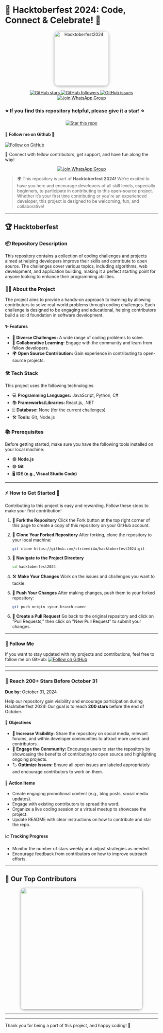 

# 🎉 Hacktoberfest 2024: Code, Connect & Celebrate! 🚀

<p align="center">
   <img src="https://github.com/user-attachments/assets/e1f0f8b0-146f-4c0b-9ee0-51cc9f0c99b4" alt="Hacktoberfest2024" width="180" style="border-radius: 16px; box-shadow: 0 2px 8px #aaa;"/>
</p>

<p align="center">
   <a href="https://github.com/strivedi4u/Hacktoberfest2024" target="_blank">
      <img src="https://img.shields.io/github/stars/strivedi4u/Hacktoberfest2024?style=social" alt="GitHub stars"/>
   </a>
   <a href="https://github.com/strivedi4u?tab=followers" target="_blank">
      <img src="https://img.shields.io/github/followers/strivedi4u?label=Follow&style=social" alt="GitHub followers"/>
   </a>
   <a href="https://github.com/strivedi4u/Hacktoberfest2024/issues" target="_blank">
      <img src="https://img.shields.io/github/issues/strivedi4u/Hacktoberfest2024?color=blue" alt="GitHub issues"/>
   </a>
   <a href="https://chat.whatsapp.com/JP5uGuNAS0f6ShuuanPh7E" target="_blank">
      <img src="https://img.shields.io/badge/Join%20WhatsApp%20Group-25D366?logo=whatsapp&logoColor=white&style=for-the-badge" alt="Join WhatsApp Group"/>
   </a>
</p>




### ⭐ If you find this repository helpful, please give it a star! ⭐

<p align="center">
   <a href="https://github.com/strivedi4u/Hacktoberfest2024/stargazers">
      <img src="https://img.shields.io/github/stars/strivedi4u/Hacktoberfest2024?style=social" alt="Star this repo"/>
   </a>
</p>



#### 🎯 Follow me on Github 🎯
<a href="https://github.com/strivedi4u?tab=followers">
   <img src="https://img.shields.io/github/followers/strivedi4u?label=Follow&style=social" alt="Follow on GitHub"/>
</a>



🎯 Connect with fellow contributors, get support, and have fun along the way!

<p align="center">
   <a href="https://chat.whatsapp.com/JP5uGuNAS0f6ShuuanPh7E" target="_blank">
      <img src="https://img.shields.io/badge/Join%20WhatsApp%20Group-25D366?logo=whatsapp&logoColor=white&style=for-the-badge" alt="Join WhatsApp Group"/>
   </a>
</p>







> 🌍 This repository is part of **Hacktoberfest 2024!**
> We’re excited to have you here and encourage developers of all skill levels, especially beginners, to participate in contributing to this open-source project. Whether it’s your first time contributing or you're an experienced developer, this project is designed to be welcoming, fun, and collaborative!



---

## 🏆 Hacktoberfest


### 📦 Repository Description
This repository contains a collection of coding challenges and projects aimed at helping developers improve their skills and contribute to open source. The challenges cover various topics, including algorithms, web development, and application building, making it a perfect starting point for anyone looking to enhance their programming abilities. 



### 🧑‍💻 About the Project
The project aims to provide a hands-on approach to learning by allowing contributors to solve real-world problems through coding challenges. Each challenge is designed to be engaging and educational, helping contributors build a solid foundation in software development.



#### ✨ Features
- 🧩 **Diverse Challenges:** A wide range of coding problems to solve.
- 🤝 **Collaborative Learning:** Engage with the community and learn from fellow developers.
- 🌍 **Open Source Contribution:** Gain experience in contributing to open-source projects.



### 🛠️ Tech Stack
This project uses the following technologies:

- 💻 **Programming Languages:** JavaScript, Python, C#
- 📚 **Frameworks/Libraries:** React.js, .NET
- 🗄️ **Database:** None (for the current challenges)
- 🛠️ **Tools:** Git, Node.js



### 📚 Prerequisites
Before getting started, make sure you have the following tools installed on your local machine:

- 🟢 **Node.js**
- 🟣 **Git**
- 🖥️ **IDE (e.g., Visual Studio Code)**



---

### ⚡ How to Get Started 🚀
Contributing to this project is easy and rewarding. Follow these steps to make your first contribution!



1. 🍴 **Fork the Repository**
   Click the Fork button at the top right corner of this page to create a copy of this repository on your GitHub account.

2. 📂 **Clone Your Forked Repository**
   After forking, clone the repository to your local machine:
   ```bash
   git clone https://github.com/strivedi4u/hacktoberfest2024.git
   ```

3. 📁 **Navigate to the Project Directory**
   ```bash
   cd hacktoberfest2024
   ```

4. 🛠️ **Make Your Changes**
   Work on the issues and challenges you want to tackle.

5. 🚀 **Push Your Changes**
   After making changes, push them to your forked repository:
   ```bash
   git push origin <your-branch-name>
   ```

6. 🔀 **Create a Pull Request**
   Go back to the original repository and click on "Pull Requests," then click on "New Pull Request" to submit your changes.



---

### 🎉 Follow Me
If you want to stay updated with my projects and contributions, feel free to follow me on GitHub:
<a href="https://github.com/strivedi4u?tab=followers">
   <img src="https://img.shields.io/github/followers/strivedi4u?label=Follow&style=social" alt="Follow on GitHub"/>
</a>


---


---

### 🌟 Reach 200+ Stars Before October 31
**Due by:** October 31, 2024

Help our repository gain visibility and encourage participation during Hacktoberfest 2024! Our goal is to reach **200 stars** before the end of October.

#### 🎯 Objectives
- 🚀 **Increase Visibility:** Share the repository on social media, relevant forums, and within developer communities to attract more users and contributors.
- 🤝 **Engage the Community:** Encourage users to star the repository by showcasing the benefits of contributing to open source and highlighting ongoing projects.
- 🏷️ **Optimize Issues:** Ensure all open issues are labeled appropriately and encourage contributors to work on them.

#### 📝 Action Items
- Create engaging promotional content (e.g., blog posts, social media updates).
- Engage with existing contributors to spread the word.
- Organize a live coding session or a virtual meetup to showcase the project.
- Update README with clear instructions on how to contribute and star the repo.

#### 📈 Tracking Progress
- Monitor the number of stars weekly and adjust strategies as needed.
- Encourage feedback from contributors on how to improve outreach efforts.



---

## 🏅 Our Top Contributors

<p align="center">
   <a href="https://github.com/strivedi4u/Hacktoberfest2024/graphs/contributors">
      <img src="https://contrib.rocks/image?repo=strivedi4u/Hacktoberfest2024" width="400" style="border-radius: 12px; box-shadow: 0 2px 8px #aaa;"/>
   </a>
</p>


---


---

Thank you for being a part of this project, and happy coding! 🚀
